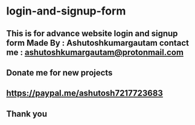 # login-and-signup-form
This is for advance website login and signup form 
Made By : Ashutoshkumargautam
contact me : ashutoshkumargautam@protonmail.com
------------------------------------------------------
Donate me for new projects
------------------------------------------
https://paypal.me/ashutosh7217723683
---------------------------------------------------------
Thank you
-----------
